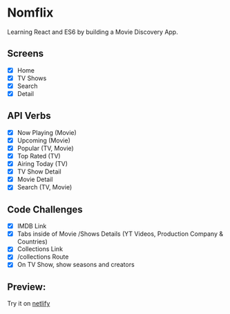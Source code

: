 # Nomflix

Learning React and ES6 by building a Movie Discovery App.

## Screens

- [x] Home
- [x] TV Shows
- [x] Search
- [x] Detail

## API Verbs

- [x] Now Playing (Movie)
- [x] Upcoming (Movie)
- [x] Popular (TV, Movie)
- [x] Top Rated (TV)
- [x] Airing Today (TV)
- [x] TV Show Detail
- [x] Movie Detail
- [x] Search (TV, Movie)

## Code Challenges

- [x] IMDB Link
- [x] Tabs inside of Movie /Shows Details (YT Videos, Production Company & Countries)
- [x] Collections Link
- [x] /collections Route
- [x] On TV Show, show seasons and creators

## Preview:

Try it on [netlify](https://goofy-knuth-6c2cbf.netlify.com/#/)

